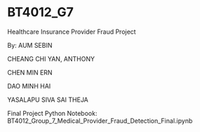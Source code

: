 # BT4012_G7

Healthcare Insurance Provider Fraud Project

By:
AUM SEBIN

CHEANG CHI YAN, ANTHONY

CHEN MIN ERN

DAO MINH HAI

YASALAPU SIVA SAI THEJA


Final Project Python Notebook:
BT4012_Group_7_Medical_Provider_Fraud_Detection_Final.ipynb
